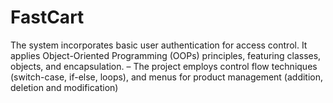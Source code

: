 # FastCart
 The system incorporates basic user authentication for access control. It applies Object-Oriented Programming (OOPs) principles, featuring classes, objects, and encapsulation. – The project employs control flow techniques (switch-case, if-else, loops), and menus for product management (addition, deletion and modification)
